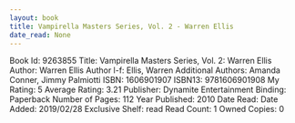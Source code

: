 ```yaml
---
layout: book
title: Vampirella Masters Series, Vol. 2 - Warren Ellis
date_read: None
---
```


Book Id: 9263855
Title: Vampirella Masters Series, Vol. 2: Warren Ellis
Author: Warren Ellis
Author l-f: Ellis, Warren
Additional Authors: Amanda Conner, Jimmy Palmiotti
ISBN: 1606901907
ISBN13: 9781606901908
My Rating: 5
Average Rating: 3.21
Publisher: Dynamite Entertainment
Binding: Paperback
Number of Pages: 112
Year Published: 2010
Date Read: 
Date Added: 2019/02/28
Exclusive Shelf: read
Read Count: 1
Owned Copies: 0

